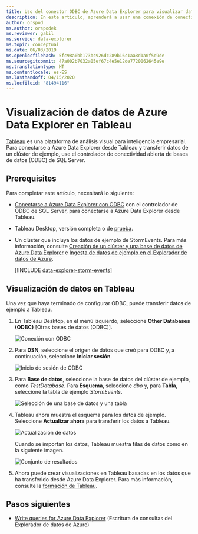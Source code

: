 ```yaml
---
title: Uso del conector ODBC de Azure Data Explorer para visualizar datos de Tableau
description: En este artículo, aprenderá a usar una conexión de conectividad abierta de bases de datos (ODBC) a Azure Data Explorer para visualizar datos con Tableau.
author: orspod
ms.author: orspodek
ms.reviewer: gabil
ms.service: data-explorer
ms.topic: conceptual
ms.date: 06/03/2019
ms.openlocfilehash: 5fc98a0bb173bc926dc289b16c1aa8d1a0f5d9de
ms.sourcegitcommit: 47a002b7032a05ef67c4e5e12de7720062645e9e
ms.translationtype: HT
ms.contentlocale: es-ES
ms.lasthandoff: 04/15/2020
ms.locfileid: "81494116"
---
```

# <a name="visualize-data-from-azure-data-explorer-in-tableau"></a>Visualización de datos de Azure Data Explorer en Tableau

 [Tableau](https://www.tableau.com/) es una plataforma de análisis visual para inteligencia empresarial. Para conectarse a Azure Data Explorer desde Tableau y transferir datos de un clúster de ejemplo, use el controlador de conectividad abierta de bases de datos (ODBC) de SQL Server. 

## <a name="prerequisites"></a>Prerequisites

Para completar este artículo, necesitará lo siguiente:

* [Conectarse a Azure Data Explorer con ODBC](connect-odbc.md) con el controlador de ODBC de SQL Server, para conectarse a Azure Data Explorer desde Tableau. 

* Tableau Desktop, versión completa o de [prueba](https://www.tableau.com/products/desktop/download).

* Un clúster que incluya los datos de ejemplo de StormEvents. Para más información, consulte [Creación de un clúster y una base de datos de Azure Data Explorer](create-cluster-database-portal.md) e [Ingesta de datos de ejemplo en el Explorador de datos de Azure](ingest-sample-data.md).

    [!INCLUDE [data-explorer-storm-events](includes/data-explorer-storm-events.md)]

## <a name="visualize-data-in-tableau"></a>Visualización de datos en Tableau 

Una vez que haya terminado de configurar ODBC, puede transferir datos de ejemplo a Tableau.

1. En Tableau Desktop, en el menú izquierdo, seleccione **Other Databases (ODBC)** [Otras bases de datos (ODBC)].

    ![Conexión con ODBC](media/tableau/connect-odbc.png)

1. Para **DSN**, seleccione el origen de datos que creó para ODBC y, a continuación, seleccione **Iniciar sesión**.

    ![Inicio de sesión de ODBC](media/tableau/odbc-sign-in.png)

1. Para **Base de datos**, seleccione la base de datos del clúster de ejemplo, como *TestDatabase*. Para **Esquema**, seleccione *dbo* y, para **Tabla**, seleccione la tabla de ejemplo *StormEvents*.

    ![Selección de una base de datos y una tabla](media/tableau/select-database-table.png)

1. Tableau ahora muestra el esquema para los datos de ejemplo. Seleccione **Actualizar ahora** para transferir los datos a Tableau.

    ![Actualización de datos](media/tableau/update-data.png)

    Cuando se importan los datos, Tableau muestra filas de datos como en la siguiente imagen.

    ![Conjunto de resultados](media/tableau/result-set.png)

1. Ahora puede crear visualizaciones en Tableau basadas en los datos que ha transferido desde Azure Data Explorer. Para más información, consulte la [formación de Tableau](https://www.tableau.com/learn).

## <a name="next-steps"></a>Pasos siguientes

* [Write queries for Azure Data Explorer](write-queries.md) (Escritura de consultas del Explorador de datos de Azure)